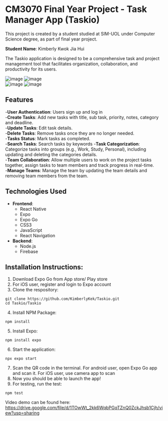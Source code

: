 # CM3070 Final Year Project - Task Manager App (Taskio)

This project is created by a student studied at SIM-UOL under Computer Science degree, as part of final year project.

**Student Name**: Kimberly Kwok Jia Hui

The Taskio application is designed to be a comprehensive task and project management tool that facilitates organization, collaboration, and productivity for its users. 

![image](https://github.com/user-attachments/assets/9c01fc3d-640e-46b6-981d-b283027703f0) ![image](https://github.com/user-attachments/assets/9f391245-9a79-42e1-92d6-350cbb0f50d1)
 <br>
![image](https://github.com/user-attachments/assets/723e9f65-2d64-4a4b-a0f7-1926e5f3c77d) ![image](https://github.com/user-attachments/assets/7f3035f0-4270-4330-b0f2-4f74b998129f)




## Features
-**User Authentication**: Users sign up and log in <br>
-**Create Tasks**: Add new tasks with title, sub task, priority, notes, category and deadline. <br>
-**Update Tasks**: Edit task details. <br>
-**Delete Tasks**: Remove tasks once they are no longer needed. <br>
-**Tasks Status**: Mark tasks as completed. <br>
-**Search Tasks**: Search tasks by keywords
-**Task Categorization**: Categorize tasks into groups (e.g., Work, Study, Personal), including updating and deleting the categories details. <br>
-**Team Collaboration**: Allow multiple users to work on the project tasks together, assign tasks to team members and track progress in real-time. <br>
-**Manage Teams**: Manage the team by updating the team details and removing team members from the team.

## Technologies Used
- **Frontend**:
  - React Native
  - Expo
  - Expo Go
  - CSS3
  - JavaScript
  - React Navigation
- **Backend**:
  - Node.js
  - Firebase

## Installation Instructions:

1. Download Expo Go from App store/ Play store
2. For iOS user, register and login to Expo account
3. Clone the respository: <br>
```
git clone https://github.com/KimberlyKek/Taskio.git
cd Taskio/Taskio
```
4. Install NPM Package: <br>
```
npm install
```
5. Install Expo: <br>
```
npm install expo
```
6. Start the application:
```
npx expo start
```
7. Scan the QR code in the terminal. For android user, open Expo Go app and scan it. For iOS user, use camera app to scan
8. Now you should be able to launch the app!
9. For testing, run the test: <br>
```
npm test
```

Video demo can be found here: https://drive.google.com/file/d/1TOwWt_2kk6WqbPGqTZnQ0ZckJhsb1Cjh/view?usp=sharing

